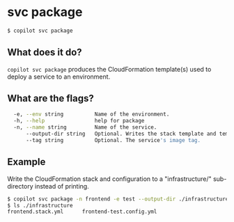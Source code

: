 # svc package 
```bash
$ copilot svc package
```

## What does it do?

`copilot svc package` produces the CloudFormation template(s) used to deploy a service to an environment.

## What are the flags?

```bash
  -e, --env string          Name of the environment.
  -h, --help                help for package
  -n, --name string         Name of the service.
      --output-dir string   Optional. Writes the stack template and template configuration to a directory.
      --tag string          Optional. The service's image tag.
```

## Example

Write the CloudFormation stack and configuration to a "infrastructure/" sub-directory instead of printing.

```bash
$ copilot svc package -n frontend -e test --output-dir ./infrastructure
$ ls ./infrastructure
frontend.stack.yml      frontend-test.config.yml
```

